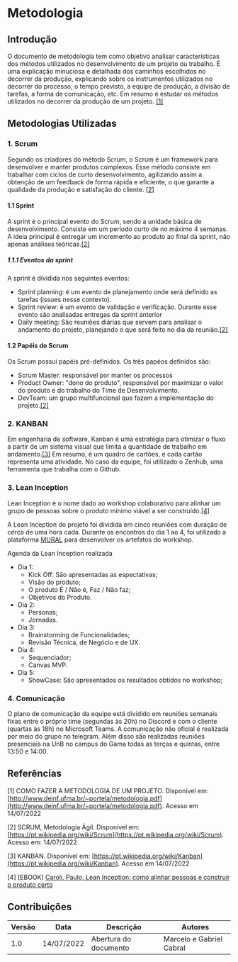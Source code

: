 # Metodologia
## Introdução

O documento de metodologia tem como objetivo analisar características dos métodos utilizados no desenvolvimento de um projeto ou trabalho. É uma explicação minuciosa e detalhada dos caminhos escolhidos no decorrer da produção, explicando sobre os instrumentos utilizados no decorrer do processo, o tempo previsto, a equipe de produção, a divisão de tarefas, a forma de comunicação, etc. Em resumo é estudar os métodos utilizados no decorrer da produção de um projeto. [[1]](#ref1)

## Metodologias Utilizadas

### 1. Scrum

Segundo os criadores do método Scrum, o Scrum é um framework para desenvolver e manter produtos complexos. Esse método consiste em trabalhar com ciclos de curto desenvolvimento, agilizando assim a obtenção de um feedback de forma rápida e eficiente, o que garante a qualidade da produção e satisfação do cliente. [[2]](#ref2)

#### 1.1 Sprint 

A sprint é o principal evento do Scrum, sendo a unidade básica de desenvolvimento. Consiste em um período curto de no máximo 4 semanas. A ideia principal é entregar um incremento ao produto ao final da sprint, não apenas análises teóricas.[[2]](#ref2)

##### 1.1.1 Eventos da sprint
A sprint é dividida nos seguintes eventos:

- Sprint planning: é um evento de planejamento onde será definido as tarefas (issues nesse contexto).
- Sprint review: é um evento de validação e verificação. Durante esse evento são analisadas entregas da sprint anterior
- Daily meeting: São reuniões diárias que servem para analisar o andamento do projeto, planejando o que será feito no dia da reunião.[[2]](#ref2)

#### 1.2 Papéis do Scrum

Os Scrum possui papéis pré-definidos. Os três papéos definidos são:

- Scrum Master: responsável por manter os processos
- Product Owner: "dono do produto", responsável por maximizar o valor do produto e do trabalho do Time de Desenvolvimento.
- DevTeam: um grupo multifuncional que fazem a implementação do projeto.[[2]](#ref2)

### 2. KANBAN

Em engenharia de software, Kanban é uma estratégia para otimizar o fluxo a partir de um sistema visual que limita a quantidade de trabalho em andamento.[[3]](#ref3)
Em resumo, é um quadro de cartões, e cada cartão representa uma atividade.
No caso da equipe, foi utilizado o Zenhub, uma ferramenta que trabalha com o Github.

### 3. Lean Inception

Lean Inception é o nome dado ao workshop colaborativo para alinhar um grupo de pessoas sobre o produto mínimo viável a ser construído.[[4]](#ref4)

A Lean Inception do projeto foi dividida em cinco reuniões com duração de cerca de uma hora cada. Durante os encontros do dia 1 ao 4, foi utilizado a plataforma [MURAL](https://www.mural.co/) para desenvolver os artefatos do workshop.

Agenda da Lean Inception realizada

- Dia 1:
    - Kick Off: São apresentadas as espectativas;
    - Visão do produto;
    - O produto É / Não é, Faz / Não faz;
    - Objetivos do Produto.
- Dia 2: 
    - Personas;
    - Jornadas.
- Dia 3:
    - Brainstorming de Funcionalidades;
    - Revisão Técnica, de Negócio e de UX.
- Dia 4:
    - Sequenciador;
    - Canvas MVP.
- Dia 5:
    - ShowCase: São apresentados os resultados obtidos no workshop;


### 4. Comunicação

O plano de comunicação da equipe está dividido em reuniões semanais fixas entre o próprio time (segundas às 20h) no Discord e com o cliente (quartas às 18h) no Microsoft Teams. A comunicação não oficial é realizada por meio do grupo no telegram. Além disso são realizadas reuniões presenciais na UnB no campus do Gama todas as terças e quintas, entre 13:50 e 14:00.

## Referências 

<a id="ref1"></a>
[1] COMO FAZER A METODOLOGIA DE UM PROJETO. Disponível em: [http://www.deinf.ufma.br/~portela/metodologia.pdf](http://www.deinf.ufma.br/~portela/metodologia.pdf). Acesso em 14/07/2022

<a id="ref2"></a>
[2] SCRUM, Metodologia Ágil. Disponível em: [https://pt.wikipedia.org/wiki/Scrum](https://pt.wikipedia.org/wiki/Scrum). Acesso em: 14/07/2022

<a id="ref3"></a>
[3] KANBAN. Disponível em: [https://pt.wikipedia.org/wiki/Kanban](https://pt.wikipedia.org/wiki/Kanban). Acesso em 14/07/2022

<a id="ref4"></a>
[4] [EBOOK] [Caroli, Paulo, Lean Inception: como alinhar pessoas e construir o produto certo](https://mailchi.mp/caroli.org/ebook-lean-inception-gratis)

## Contribuições

| Versão | Data       | Descrição | Autores |
| ------ | ---------- | --------- | ------- |
| 1.0    | 14/07/2022 | Abertura do documento | Marcelo e Gabriel Cabral |